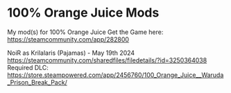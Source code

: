 # 100% Orange Juice Mods
My mod(s) for 100% Orange Juice
Get the Game here: https://steamcommunity.com/app/282800

NoiR as Krilalaris (Pajamas) - May 19th 2024
https://steamcommunity.com/sharedfiles/filedetails/?id=3250364038
Required DLC:
https://store.steampowered.com/app/2456760/100_Orange_Juice__Waruda_Prison_Break_Pack/
